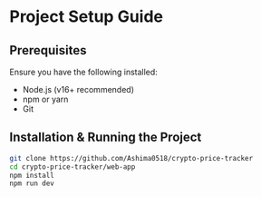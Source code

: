 # Project Setup Guide

## Prerequisites
Ensure you have the following installed:
- Node.js (v16+ recommended)
- npm or yarn
- Git

## Installation & Running the Project
```sh
git clone https://github.com/Ashima0518/crypto-price-tracker
cd crypto-price-tracker/web-app
npm install
npm run dev
